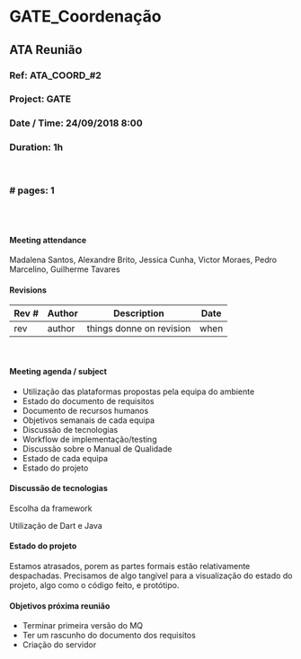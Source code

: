 # GATE_Coordenação

## ATA Reunião

### Ref: ATA_COORD_#2

### Project: GATE

### Date / Time: 24/09/2018 8:00

### Duration: 1h

 <br/>

### # pages: 1

<br/> 
<br/>

#### Meeting attendance

Madalena Santos, Alexandre Brito, Jessica Cunha, Victor Moraes, Pedro Marcelino, Guilherme Tavares


#### Revisions

Rev # | Author | Description | Date
--- | --- | --- | ---
rev | author | things donne on revision | when

<br/>

#### Meeting agenda / subject

- Utilização das plataformas propostas pela equipa do ambiente
- Estado do documento de requisitos
- Documento de recursos humanos
- Objetivos semanais de cada equipa
- Discussão de tecnologias
- Workflow de implementação/testing
- Discussão sobre o Manual de Qualidade
- Estado de cada equipa
- Estado do projeto



#### Discussão de tecnologias

Escolha da framework

Utilização de Dart e Java



#### Estado do projeto

Estamos atrasados, porem as partes formais estão relativamente despachadas. Precisamos de algo tangível para a visualização do estado do projeto, algo como o código feito, e protótipo.



#### Objetivos próxima reunião

- Terminar primeira versão do MQ
- Ter um rascunho do documento dos requisitos
- Criação do servidor